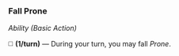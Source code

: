 ### Fall Prone
*Ability (Basic Action)*  

◻️ **(1/turn)** — During your turn, you may fall *Prone*.
